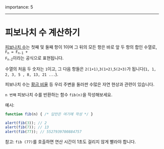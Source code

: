 importance: 5

---
# 피보나치 수 계산하기

[피보나치 수](https://ko.wikipedia.org/wiki/%ED%94%BC%EB%B3%B4%EB%82%98%EC%B9%98_%EC%88%98)는 첫째 및 둘째 항이 1이며 그 뒤의 모든 항은 바로 앞 두 항의 합인 수열로, <code>F<sub>n</sub> = F<sub>n-1</sub> + F<sub>n-2</sub></code>이라는 공식으로 표현됩니다. 

수열의 처음 두 숫자는 `1`이고, 그 다음 항들은 `2(1+1)`,`3(1+2)`,`5(2+3)`가 됩니다(`1, 1, 2, 3, 5 , 8, 13, 21 ...`).

피보나치 수는 [황금 비율](https://en.wikipedia.org/wiki/Golden_ratio) 등 우리 주변을 둘러싼 수많은 자연 현상과 관련이 있습니다.

`n 번째` 피보나치 수를 반환하는 함수 `fib(n)`을 작성해보세요.

예시:

```js
function fib(n) { /* 답안은 여기에 작성 */ }

alert(fib(3)); // 2
alert(fib(7)); // 13
alert(fib(77)); // 5527939700884757
```

참고: `fib (77)`를 호출하면 연산 시간이 1초도 걸리지 않게 빨라야 합니다. 
